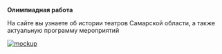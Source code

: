 **Олимпиадная работа**

На сайте вы узнаете об истории театров Самарской области, а также актуальную программу мероприятий

[![mockup](mockup "mockup")](https://delvinru.github.io/theater/img/macbookgold_front.png "mockup")
